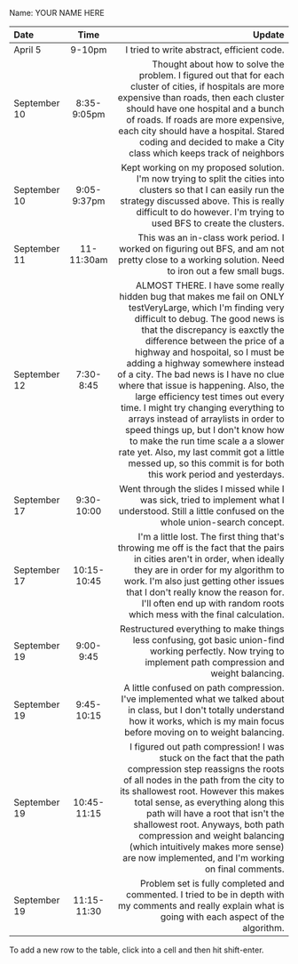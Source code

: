 Name: YOUR NAME HERE

| Date         |    Time     |                                                                                                                                                                                                                                                                                                                                                                                                                                                                                                                                                                                                                                                                                                   Update |
|:-------------|:-----------:|---------------------------------------------------------------------------------------------------------------------------------------------------------------------------------------------------------------------------------------------------------------------------------------------------------------------------------------------------------------------------------------------------------------------------------------------------------------------------------------------------------------------------------------------------------------------------------------------------------------------------------------------------------------------------------------------------------:|
| April 5      |   9-10pm    |                                                                                                                                                                                                                                                                                                                                                                                                                                                                                                                                                                                                                                                               I tried to write abstract, efficient code. |
| September 10 | 8:35-9:05pm |                                                                                                                                                                                                                                                                                                                                                         Thought about how to solve the problem. I figured out that for each cluster of cities, if hospitals are more expensive than roads, then each cluster should have one hospital and a bunch of roads. If roads are more expensive, each city should have a hospital. Stared coding and decided to make a City class which keeps track of neighbors |
| September 10 | 9:05-9:37pm |                                                                                                                                                                                                                                                                                                                                                                                                                                                                     Kept working on my proposed solution. I'm now trying to split the cities into clusters so that I can easily run the strategy discussed above. This is really difficult to do however. I'm trying to used BFS to create the clusters. |
| September 11 | 11-11:30am  |                                                                                                                                                                                                                                                                                                                                                                                                                                                                                                                                                        This was an in-class work period. I worked on figuring out BFS, and am not pretty close to a working solution. Need to iron out a few small bugs. |
| September 12 |  7:30-8:45  | ALMOST THERE. I have some really hidden bug that makes me fail on ONLY testVeryLarge, which I'm finding very difficult to debug. The good news is that the discrepancy is eaxctly the difference between the price of a highway and hospoital, so I must be adding a highway somewhere instead of a city. The bad news is I have no clue where that issue is happening. Also, the large efficiency test times out every time. I might try changing everything to arrays instead of arraylists in order to speed things up, but I don't know how to make the run time scale a a slower rate yet. Also, my last commit got a little messed up, so this commit is for both this work period and yesterdays. |
| September 17 | 9:30-10:00  |                                                                                                                                                                                                                                                                                                                                                                                                                                                                                                                                                      Went through the slides I missed while I was sick, tried to implement what I understood. Still a little confused on the whole union-search concept. |
| September 17 | 10:15-10:45 |                                                                                                                                                                                                                                                                                                                                                                          I'm a little lost. The first thing that's throwing me off is the fact that the pairs in cities aren't in order, when ideally they are in order for my algorithm to work. I'm also just getting other issues that I don't really know the reason for. I'll often end up with random roots which mess with the final calculation. |
| September 19 |  9:00-9:45  |                                                                                                                                                                                                                                                                                                                                                                                                                                                                                                                                            Restructured everything to make things less confusing, got basic union-find working perfectly. Now trying to implement path compression and weight balancing. |
| September 19 | 9:45-10:15  |                                                                                                                                                                                                                                                                                                                                                                                                                                                                                                         A little confused on path compression. I've implemented what we talked about in class, but I don't totally understand how it works, which is my main focus before moving on to weight balancing. |
| September 19 | 10:45-11:15 |                                                                                                                                                                                                                                                                I figured out path compression! I was stuck on the fact that the path compression step reassigns the roots of all nodes in the path from the city to its shallowest root. However this makes total sense, as everything along this path will have a root that isn't the shallowest root. Anyways, both path compression and weight balancing (which intuitively makes more sense) are now implemented, and I'm working on final comments. |
| September 19 | 11:15-11:30 |                                                                                                                                                                                                                                                                                                                                                                                                                                                                                                                                                Problem set is fully completed and commented. I tried to be in depth with my comments and really explain what is going with each aspect of the algorithm. |


To add a new row to the table, click into a cell and then hit shift-enter.